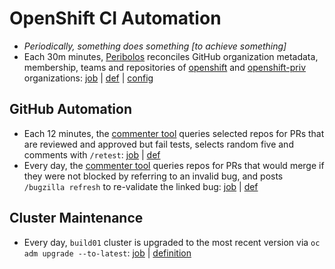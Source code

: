 # OpenShift CI Automation
- _Periodically, something does something [to achieve something]_
- Each 30m minutes, [Peribolos](https://github.com/kubernetes/test-infra/tree/master/prow/cmd/peribolos)
  reconciles GitHub organization metadata, membership, teams and repositories of
  [openshift](https://github.com/openshift/) and [openshift-priv](https://github.com/openshift-priv)
  organizations:
  [job](https://prow.ci.openshift.org/?job=periodic-org-sync) |
  [def](https://github.com/openshift/release/blob/6f2025056ed9d620816a4dd31dbaa0865a645f45/ci-operator/jobs/infra-periodics.yaml#L726-L772) |
  [config](https://github.com/openshift/config)

## GitHub Automation
- Each 12 minutes, the [commenter tool](https://github.com/kubernetes/test-infra/tree/master/robots/commenter)
  queries selected repos for PRs that are reviewed and approved but fail tests,
  selects random five and comments with `/retest`:
  [job](https://prow.ci.openshift.org/?job=periodic-retester) |
  [def](https://github.com/openshift/release/blob/07e7635a82665b4ffa85ab536fe08c886d76abbd/ci-operator/jobs/infra-periodics.yaml#L160-L212)
- Every day, the [commenter tool](https://github.com/kubernetes/test-infra/tree/master/robots/commenter)
  queries repos for PRs that would merge if they were not blocked by referring
  to an invalid bug, and posts `/bugzilla refresh` to re-validate the linked
  bug:
   [job](https://prow.ci.openshift.org/?job=periodic-daily-bugzilla-refresh) |
   [def](https://github.com/openshift/release/blob/b4a57433e9181d135c9e22c5eca87e60fbcc2cc8/ci-operator/jobs/infra-periodics.yaml#L62-L105)


## Cluster Maintenance

- Every day, `build01` cluster is upgraded to the most recent version via
  `oc adm upgrade --to-latest`:
   [job](https://prow.ci.openshift.org/?job=periodic-build01-upgrade) |
   [definition](https://github.com/openshift/release/blob/master/ci-operator/jobs/infra-periodics.yaml#L2-L23)
